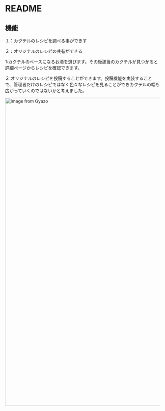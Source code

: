 # README

## 機能
<p>１：カクテルのレシピを調べる事ができす</p>
<p>２：オリジナルのレシピの共有ができる</p>

<p>1:カクテルのベースになるお酒を選びます。その後該当のカクテルが見つかると詳細ページからレシピを確認できます。</p>

<p>２:オリジナルのレシピを投稿することができます。投稿機能を実装することで、管理者だけのレシピではなく色々なレシピを見ることができカクテルの幅も広がっていくのではないかと考えました。</p>

<a href="https://gyazo.com/6be20a262c47536b8d320387cad59403"><img src="https://i.gyazo.com/6be20a262c47536b8d320387cad59403.gif" alt="Image from Gyazo" width="1000"/></a>
